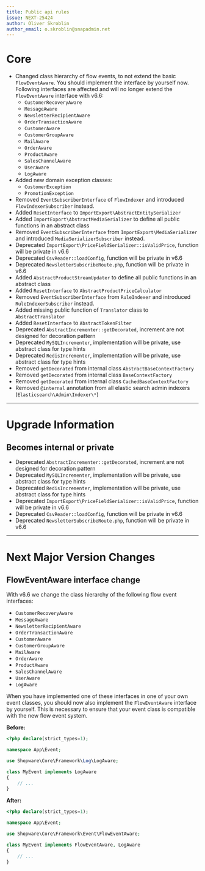 ```yaml
---
title: Public api rules
issue: NEXT-25424
author: Oliver Skroblin
author_email: o.skroblin@snapadmin.net
---
```

# Core
* Changed class hierarchy of flow events, to not extend the basic `FlowEventAware`. You should implement the interface by yourself now. Following interfaces are affected and will no longer extend the `FlowEventAware` interface with v6.6:
  * `CustomerRecoveryAware`
  * `MessageAware`
  * `NewsletterRecipientAware`
  * `OrderTransactionAware`
  * `CustomerAware`
  * `CustomerGroupAware`
  * `MailAware`
  * `OrderAware`
  * `ProductAware`
  * `SalesChannelAware`
  * `UserAware`
  * `LogAware`
* Added new domain exception classes:
  * `CustomerException`
  * `PromotionException`
* Removed `EventSubscriberInterface` of `FlowIndexer` and introduced `FlowIndexerSubscriber` instead.
* Added `ResetInterface` to `ImportExport\AbstractEntitySerializer`
* Added `ImportExport\AbstractMediaSerializer` to define all public functions in an abstract class
* Removed `EventSubscriberInterface` from `ImportExport\MediaSerializer` and introduced `MediaSerializerSubscriber` instead.
* Deprecated `ImportExport\PriceFieldSerializer::isValidPrice`, function will be private in v6.6
* Deprecated `CsvReader::loadConfig`, function will be private in v6.6
* Deprecated `NewsletterSubscribeRoute.php`, function will be private in v6.6
* Added `AbstractProductStreamUpdater` to define all public functions in an abstract class
* Added `ResetInterface` to `AbstractProductPriceCalculator`
* Removed `EventSubscriberInterface` from `RuleIndexer` and introduced `RuleIndexerSubscriber` instead.
* Added missing public function of `Translator` class to `AbstractTranslator`
* Added `ResetInterface` to `AbstractTokenFilter`
* Deprecated `AbstractIncrementer::getDecorated`, increment are not designed for decoration pattern
* Deprecated `MySQLIncrementer`, implementation will be private, use abstract class for type hints
* Deprecated `RedisIncrementer`, implementation will be private, use abstract class for type hints
* Removed `getDecorated` from internal class `AbstractBaseContextFactory`
* Removed `getDecorated` from internal class `BaseContextFactory`
* Removed `getDecorated` from internal class `CachedBaseContextFactory`
* Removed `@internal` annotation from all elastic search admin indexers (`Elasticsearch\Admin\Indexer\*`)

___
# Upgrade Information
## Becomes internal or private
* Deprecated `AbstractIncrementer::getDecorated`, increment are not designed for decoration pattern
* Deprecated `MySQLIncrementer`, implementation will be private, use abstract class for type hints
* Deprecated `RedisIncrementer`, implementation will be private, use abstract class for type hints
* Deprecated `ImportExport\PriceFieldSerializer::isValidPrice`, function will be private in v6.6
* Deprecated `CsvReader::loadConfig`, function will be private in v6.6
* Deprecated `NewsletterSubscribeRoute.php`, function will be private in v6.6
___

# Next Major Version Changes
## FlowEventAware interface change 
With v6.6 we change the class hierarchy of the following flow event interfaces:
* `CustomerRecoveryAware`
* `MessageAware`
* `NewsletterRecipientAware`
* `OrderTransactionAware`
* `CustomerAware`
* `CustomerGroupAware`
* `MailAware`
* `OrderAware`
* `ProductAware`
* `SalesChannelAware`
* `UserAware`
* `LogAware`

When you have implemented one of these interfaces in one of your own event classes, you should now also implement the `FlowEventAware` interface by yourself.
This is necessary to ensure that your event class is compatible with the new flow event system.

**Before:**
```php
<?php declare(strict_types=1);

namespace App\Event;

use Shopware\Core\Framework\Log\LogAware;

class MyEvent implements LogAware
{
    // ...
}
```

**After:**

```php
<?php declare(strict_types=1);

namespace App\Event;

use Shopware\Core\Framework\Event\FlowEventAware;

class MyEvent implements FlowEventAware, LogAware
{
    // ...
}
```

